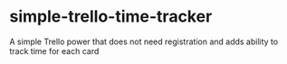 # simple-trello-time-tracker
A simple Trello power that does not need registration and adds ability to track time for each card
